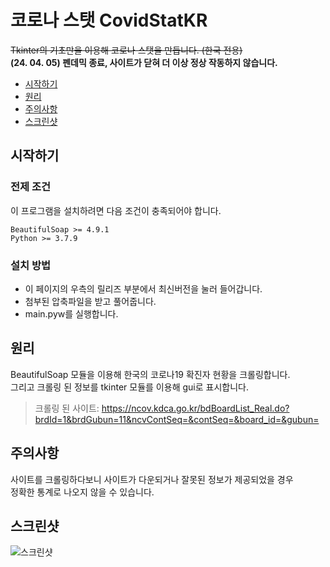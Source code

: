 # 코로나 스탯 CovidStatKR
~~Tkinter의 기초만을 이용해 코로나 스탯을 만듭니다. (한국 전용)~~\
**(24. 04. 05) 펜데믹 종료, 사이트가 닫혀 더 이상 정상 작동하지 않습니다.**

 * [시작하기](#시작하기)
 * [원리](#원리)
 * [주의사항](#주의사항)
 * [스크린샷](#스크린샷)
## 시작하기
### 전제 조건
이 프로그램을 설치하려면 다음 조건이 충족되어야 합니다.
```
BeautifulSoap >= 4.9.1
Python >= 3.7.9
```

### 설치 방법
* 이 페이지의 우측의 릴리즈 부분에서 최신버전을 눌러 들어갑니다.
* 첨부된 압축파일을 받고 풀어줍니다.
* main.pyw를 실행합니다.

## 원리
BeautifulSoap 모듈을 이용해 한국의 코로나19 확진자 현황을 크롤링합니다.\
그리고 크롤링 된 정보를 tkinter 모듈를 이용해 gui로 표시합니다.

> 크롤링 된 사이트: https://ncov.kdca.go.kr/bdBoardList_Real.do?brdId=1&brdGubun=11&ncvContSeq=&contSeq=&board_id=&gubun=

## 주의사항
사이트를 크롤링하다보니 사이트가 다운되거나 잘못된 정보가 제공되었을 경우\
정확한 통계로 나오지 않을 수 있습니다.

## 스크린샷
![스크린샷](https://user-images.githubusercontent.com/72603240/122666555-e46e8c00-d1e8-11eb-9f22-7d911c9acf9e.png)
